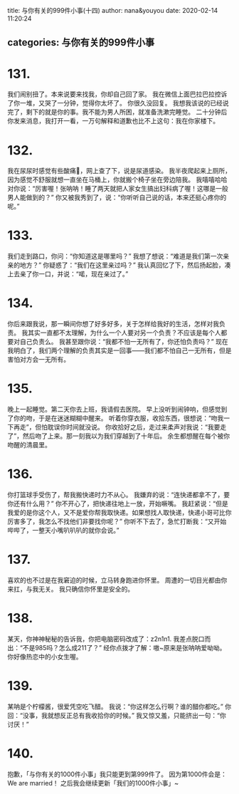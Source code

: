 title: 与你有关的999件小事(十四)
author: nana&youyou
date: 2020-02-14 11:20:24

categories: 与你有关的999件小事
---

# 131.

我们闹别扭了。本来说要来找我，你却自己回了家。
我在微信上面巴拉巴拉控诉了你一堆，又哭了一分钟，觉得你太坏了。
你很久没回复。
我想我该说的已经说完了，剩下的就是你的事。我不能为男人所困，就准备洗漱完睡觉。
二十分钟后你发来消息，我打开一看，一万句解释和道歉也比不上这句：我在你家楼下。<!-- more -->

# 132.

我在尿尿时感觉有些酸痛🙈，网上查了下，说是尿道感染。
我半夜爬起来上厕所，因为感觉不舒服就想一直坐在马桶上，你就搬个椅子坐在旁边陪我。
我嘻嘻哈哈对你说：“厉害喔！张呐呐！睡了两天就把人家女生搞出妇科病了喔！这哪是一般男人能做到的？”
你又被我秀到了，说：“你听听自己说的话，本来还挺心疼你的呢。”

# 133.

我们走到路口，你问：“你知道这是哪里吗？”
我想了想说：“难道是我们第一次亲亲的地方？”
你疑惑了：“我们在这里亲过吗？”
我认真回忆了下，然后扬起脸，凑上去亲了你一口，并说：“喏，现在亲过了。”

# 134.

你后来跟我说，那一瞬间你想了好多好多，关于怎样给我好的生活，怎样对我负责。
我其实一直都不太理解，为什么一个人要对另一个负责？不应该是每个人都要对自己负责么。
我甚至跟你说：“我都不怕一无所有了，你还怕负责吗？”
现在我明白了，我们两个理解的负责其实是一回事——我们都不怕自己一无所有，但是害怕对方会一无所有。

# 135.

晚上一起睡觉。第二天你去上班，我请假去医院。
早上没听到闹钟响，但感觉到了你的吻，于是在迷迷糊糊中醒来。
听着你穿衣服，收拾东西，很想说：“吻我一下再走”，但怕耽误你时间就没说。
你收拾好之后，走过来柔声对我说：“我要走了”，然后吻了上来。那一刻我以为我们穿越到了十年后。
余生都想醒在每个被你吻醒的清晨里。

# 136.

你打篮球手受伤了，帮我搬快递时力不从心。
我嫌弃的说：“连快递都拿不了，要你还有什么用？”
你不开心了，把快递往地上一放，开始噘嘴。
我赶紧说：“但是我爱的是你这个人，又不是爱你帮我取快递。如果想找人取快递，快递小哥可比你厉害多了，我怎么不找他们非要找你呢？”
你听不下去了，急忙打断我：“又开始哔哔了，一整天小嘴叭叭叭的就你会说。”

# 137.

喜欢的也不过是在我窘迫的时候，立马转身跑进你怀里。
周遭的一切目光都由你来扛，与我无关。
我只确信你怀里是安全的。

# 138.

某天，你神神秘秘的告诉我，你把电脑密码改成了：z2n1n1.
我差点脱口而出：“不是985吗？怎么成211了？”
经你点拨才了解：嗷~原来是张呐呐爱呦呦。
你好像热恋中的小女生喔。

# 139.

某呐是个柠檬酱，很爱凭空吃飞醋。
我说：“你这样怎么行啊？谁的醋你都吃。”
你回：“没事，我就想反正总有我收拾你的时候。”
我又惊又羞，只能挤出一句：“你讨厌！”

# 140.

抱歉，「与你有关的1000件小事」我只能更到第999件了。
因为第1000件会是：We are married！
之后我会继续更新「我们的1000件小事」~